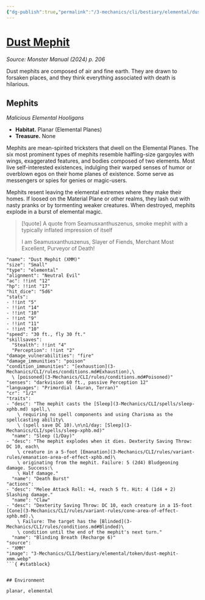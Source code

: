 ```yaml
---
{"dg-publish":true,"permalink":"/3-mechanics/cli/bestiary/elemental/dust-mephit-xmm/","tags":["ttrpg-cli/compendium/src/5e/xmm","ttrpg-cli/monster/cr/1-2","ttrpg-cli/monster/environment/elemental","ttrpg-cli/monster/environment/planar","ttrpg-cli/monster/size/small","ttrpg-cli/monster/type/elemental"],"noteIcon":""}
---
```


# [Dust Mephit](3-Mechanics\CLI\bestiary\elemental/dust-mephit-xmm.md)
*Source: Monster Manual (2024) p. 206*  

Dust mephits are composed of air and fine earth. They are drawn to forsaken places, and they think everything associated with death is hilarious.

## Mephits

*Malicious Elemental Hooligans*

- **Habitat.** Planar (Elemental Planes)  
- **Treasure.** None  

Mephits are mean-spirited tricksters that dwell on the Elemental Planes. The six most prominent types of mephits resemble halfling-size gargoyles with wings, exaggerated features, and bodies composed of two elements. Most live self-interested existences, indulging their warped senses of humor or overblown egos on their home planes of existence. Some serve as messengers or spies for genies or magic-users.

Mephits resent leaving the elemental extremes where they make their homes. If loosed on the Material Plane or other realms, they lash out with nasty pranks or by tormenting weaker creatures. When destroyed, mephits explode in a burst of elemental magic.

> [!quote] A quote from Seamusxanthuszenus, smoke mephit with a typically inflated impression of itself  
> 
> I am Seamusxanthuszenus, Slayer of Fiends, Merchant Most Excellent, Purveyor of Death!


```statblock
"name": "Dust Mephit (XMM)"
"size": "Small"
"type": "elemental"
"alignment": "Neutral Evil"
"ac": !!int "12"
"hp": !!int "17"
"hit_dice": "5d6"
"stats":
- !!int "5"
- !!int "14"
- !!int "10"
- !!int "9"
- !!int "11"
- !!int "10"
"speed": "30 ft., fly 30 ft."
"skillsaves":
  "Stealth": !!int "4"
  "Perception": !!int "2"
"damage_vulnerabilities": "fire"
"damage_immunities": "poison"
"condition_immunities": "[exhaustion](3-Mechanics/CLI/rules/conditions.md#Exhaustion),\
  \ [poisoned](3-Mechanics/CLI/rules/conditions.md#Poisoned)"
"senses": "darkvision 60 ft., passive Perception 12"
"languages": "Primordial (Auran, Terran)"
"cr": "1/2"
"traits":
- "desc": "The mephit casts the [Sleep](3-Mechanics/CLI/spells/sleep-xphb.md) spell,\
    \ requiring no spell components and using Charisma as the spellcasting ability\
    \ (spell save DC 10).\n\n1/day: [Sleep](3-Mechanics/CLI/spells/sleep-xphb.md)"
  "name": "Sleep (1/Day)"
- "desc": "The mephit explodes when it dies. Dexterity Saving Throw: DC 10, each\
    \ creature in a 5-foot [Emanation](3-Mechanics/CLI/rules/variant-rules/emanation-area-of-effect-xphb.md)\
    \ originating from the mephit. Failure: 5 (2d4) Bludgeoning damage. Success:\
    \ Half damage."
  "name": "Death Burst"
"actions":
- "desc": "Melee Attack Roll: +4, reach 5 ft. Hit: 4 (1d4 + 2) Slashing damage."
  "name": "Claw"
- "desc": "Dexterity Saving Throw: DC 10, each creature in a 15-foot [Cone](3-Mechanics/CLI/rules/variant-rules/cone-area-of-effect-xphb.md).\
    \ Failure: The target has the [Blinded](3-Mechanics/CLI/rules/conditions.md#Blinded)\
    \ condition until the end of the mephit's next turn."
  "name": "Blinding Breath (Recharge 6)"
"source":
- "XMM"
"image": "3-Mechanics/CLI/bestiary/elemental/token/dust-mephit-xmm.webp"
```{ #statblock}


## Environment

planar, elemental
